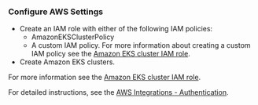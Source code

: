 ### Configure AWS Settings
- Create an IAM role with either of the following IAM policies:
  - AmazonEKSClusterPolicy
  - A custom IAM policy. For more information about creating a custom IAM policy see the [Amazon EKS cluster IAM role](https://docs.aws.amazon.com/eks/latest/userguide/service_IAM_role.html).
- Create Amazon EKS clusters.

For more information see the [Amazon EKS cluster IAM role](https://docs.aws.amazon.com/eks/latest/userguide/service_IAM_role.html).

For detailed instructions, see the [AWS Integrations - Authentication](https://xsoar.pan.dev/docs/reference/articles/aws-integrations---authentication).